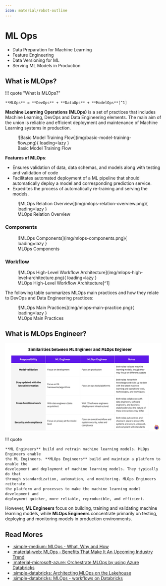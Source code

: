 ```yaml
---
icon: material/robot-outline
---
```


# ML Ops

- Data Preparation for Machine Learning
- Feature Engineering
- Data Versioning for ML
- Serving ML Models in Production

## What is MLOps?

!!! quote "What is MLOps?"

    **MLOps** = **DevOps** + **DataOps** + **ModelOps**[^1]

**Machine Learning Operations (MLOps)** is a set of practices that includes Machine Learning,
DevOps and Data Engineering elements. The main aim of the union is reliable and
efficient deployment and maintenance of Machine Learning systems in production.

<figure markdown="span">
  ![Basic Model Training Flow](img/basic-model-training-flow.png){ loading=lazy }
  <figcaption>Basic Model Training Flow</figcaption>
</figure>

**Features of MLOps**:

-   Ensures validation of data, data schemas, and models along with testing and
    validation of code
-   Facilitates automated deployment of a ML pipeline that should automatically
    deploy a model and corresponding prediction service.
-   Expedites the process of automatically re-training and serving the models.

<figure markdown="span">
  ![MLOps Relation Overview](img/mlops-relation-overview.png){ loading=lazy }
  <figcaption>MLOps Relation Overview</figcaption>
</figure>

### Components

<figure markdown="span">
  ![MLOps Components](img/mlops-components.png){ loading=lazy }
  <figcaption>MLOps Components</figcaption>
</figure>

### Workflow

<figure markdown="span">
  ![MLOps High-Level Workflow Architecture](img/mlops-high-level-architecture.png){ loading=lazy }
  <figcaption>MLOps High-Level Workflow Architecture[^1]</figcaption>
</figure>

The following table summarizes MLOps main practices and how they relate to DevOps
and Data Engineering practices:

<figure markdown="span">
  ![MLOps Main Practices](img/mlops-main-practice.png){ loading=lazy }
  <figcaption>MLOps Main Practices</figcaption>
</figure>

## What is MLOps Engineer?

![Compare ML Engineer and MLOps Engineer](../../abstract/mlops/img/compare-ml-mlops-engineer.png)

!!! quote

    **ML Engineers** build and retrain machine learning models. MLOps Engineers enable
    the ML Engineers. **MLOps Engineers** build and maintain a platform to enable the
    development and deployment of machine learning models. They typically do that
    through standardization, automation, and monitoring. MLOps Engineers reiterate
    the platform and processes to make the machine learning model development and
    deployment quicker, more reliable, reproducible, and efficient.

However, **ML Engineers** focus on building, training and validating machine learning
models, while **MLOps Engineers** concentrate primarily on testing, deploying and
monitoring models in production environments.

## Read Mores

- [:simple-medium: MLOps - What, Why and How](https://medium.com/@anup0999/mlops-what-why-and-how-7c1e0eb39ca1)
- [:material-web: MLOps - Benefits That Make It An Upcoming Industry Trend](https://geniusee.com/single-blog/mlops-practices-and-its-benefits)
- [:material-microsoft-azure: Orchestrate MLOps by using Azure Databricks](https://learn.microsoft.com/en-us/azure/architecture/ai-ml/idea/orchestrate-mlops-azure-databricks)
- [:simple-databricks: Architecting MLOps on the Lakehouse](https://www.databricks.com/blog/2022/06/22/architecting-mlops-on-the-lakehouse.html)
- [:simple-databricks: MLOps - workflows on Databricks](https://docs.databricks.com/en/machine-learning/mlops/mlops-workflow.html#mlops-workflows-on-databricks)

[^1]: [:simple-databricks: Architecting MLOps on the Lakehouse](https://www.databricks.com/blog/2022/06/22/architecting-mlops-on-the-lakehouse.html)
